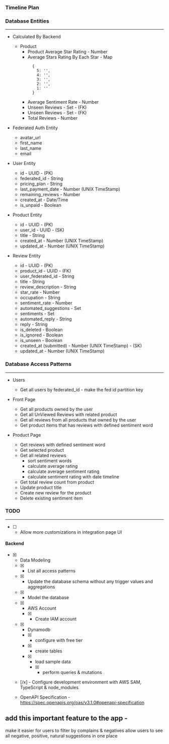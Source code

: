 ### Timeline Plan

### Database Entities
---

- Calculated By Backend
  - Product
    - Product Average Star Rating - Number
    - Average Stars Rating By Each Star - Map
      ```
        {
          5: '',
          4: '',
          3: '',
          2: '',
          1: ''
        }
      ```
    - Average Sentiment Rate - Number
    - Unseen Reviews - Set - (FK)
    - Unseen Reviews - Set - (FK)
    - Total Reviews - Number

- Federated Auth Entity
  - avatar_url
  - first_name
  - last_name
  - email

- User Entity
  - id - UUID - (PK)
  - federated_id - String
  - pricing_plan - String
  - last_payment_date - Number (UNIX TimeStamp)
  - remaining_reviews - Number
  - created_at - Date/Time
  - is_unpaid - Boolean

- Product Entity
  - id - UUID - (PK)
  - user_id - UUID - (SK)
  - title - String
  - created_at - Number (UNIX TimeStamp)
  - updated_at - Number (UNIX TimeStamp)

- Review Entity
  - id - UUID - (PK)
  - product_id - UUID - (FK)
  - user_federated_id - String
  - title - String
  - review_description - String
  - star_rate - Number
  - occupation - String
  - sentiment_rate - Number
  - automated_suggestions - Set
  - sentiments - Set
  - automated_reply - String
  - reply - String
  - is_deleted - Boolean
  - is_ignored - Boolean
  - is_unseen - Boolean
  - created_at (submitted) - Number (UNIX TimeStamp) - (SK)
  - updated_at - Number (UNIX TimeStamp)
### Database Access Patterns
---

- Users
  - Get all users by federated_id - make the fed id partition key

- Front Page
  - Get all products owned by the user
  - Get all UnViewed Reviews with related product
  - Get all reviews from all products that owned by the user
  - Get product items that has reviews with defined sentiment word

- Product Page
  - Get reviews with defined sentiment word
  - Get selected product
  - Get all related reviews
    - sort sentiment words
    - calculate average rating
    - calculate average sentiment rating
    - calculate sentiment rating with date timeline
  - Get total review count from product
  - Update product title
  - Create new review for the product
  - Delete existing sentiment item

### TODO
---

- [ ] - Allow more customizations in integration page UI 

#### Backend
- [x] - Data Modeling
  - [x] - List all access patterns 
  - [x] - Update the database schema without any trigger values and aggregations
  - [x] - Model the database

  - [x] - AWS Account
    - [x] - Create IAM account

  - [x] - Dynamodb
    - [x] - configure with free tier
    - [x] - create tables
    - [x] - load sample data
      - [x] - perform queries & mutations

  - [/x] - Configure development environment with AWS SAM, TypeScript & node_modules

  - OpenAPI Specification - https://spec.openapis.org/oas/v3.1.0#openapi-specification

add this important feature to the app - 
---------------------------------------------------------------------------
make it easier for users to filter by complains & negatives
allow users to see all negative, positive, natural suggestions in one place